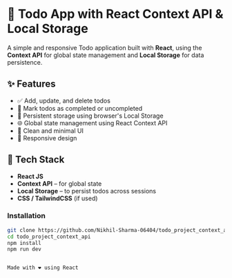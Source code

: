 # 📝 Todo App with React Context API & Local Storage

A simple and responsive Todo application built with **React**, using the **Context API** for global state management and **Local Storage** for data persistence.

## ✨ Features

- ✅ Add, update, and delete todos
- 📌 Mark todos as completed or uncompleted
- 🔁 Persistent storage using browser's Local Storage
- 🌐 Global state management using React Context API
- 🎯 Clean and minimal UI
- 📱 Responsive design

## 🔧 Tech Stack

- **React JS**
- **Context API** – for global state
- **Local Storage** – to persist todos across sessions
- **CSS / TailwindCSS** (if used)

### Installation

```bash
git clone https://github.com/Nikhil-Sharma-06404/todo_project_context_api.git
cd todo_project_context_api
npm install
npm run dev


Made with ❤️ using React